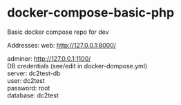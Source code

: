 # docker-compose-basic-php
Basic docker compose repo for dev

Addresses:
web: http://127.0.0.1:8000/

adminer: http://127.0.0.1:1100/ </br>
DB credentials (see/edit in docker-dompose.yml) </br>
server: dc2test-db </br>
user: dc2test </br>
password: root </br>
database: dc2test </br>
